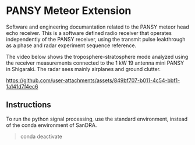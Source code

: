 # PANSY Meteor Extension

Software and engineering documantation related to the PANSY meteor head echo receiver. This is a software defined radio receiver that operates independently of the PANSY receiver, using the transmit pulse leakthrough as a phase and radar experiment sequence reference. 

The video below shows the troposphere-stratosphere mode analyzed using the receiver measurements connected to the 1 kW 19 antenna mini PANSY in Shigaraki. The radar sees mainly airplanes and ground clutter.

https://github.com/user-attachments/assets/849bf707-b011-4c54-bbf1-1a141d7f4ec6

## Instructions

To run the python signal processing, use the standard environment, instead of the conda environment of SanDRA.  

> conda deactivate
